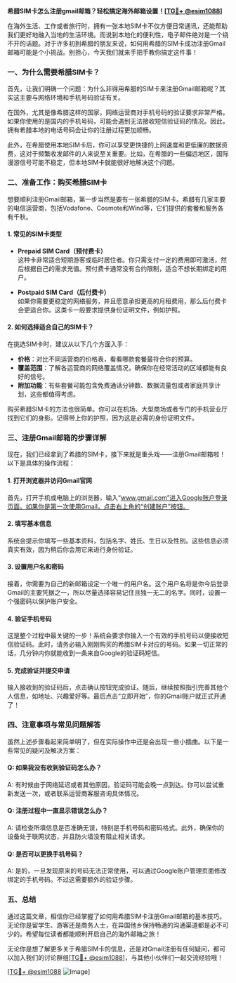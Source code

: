 **希腊SIM卡怎么注册gmail邮箱？轻松搞定海外邮箱设置！[[TG💪+ @esim1088](https://t.me/s/esim1088)]**

在海外生活、工作或者旅行时，拥有一张本地SIM卡不仅方便日常通讯，还能帮助我们更好地融入当地的生活环境。而说到本地化的便利性，电子邮件绝对是一个绕不开的话题。对于许多初到希腊的朋友来说，如何用希腊的SIM卡成功注册Gmail邮箱可能是个小挑战。别担心，今天我们就来手把手教你搞定这件事！

### 一、为什么需要希腊SIM卡？

首先，让我们明确一个问题：为什么非得用希腊的SIM卡来注册Gmail邮箱呢？其实这主要与网络环境和手机号码验证有关。

在国外，尤其是像希腊这样的国家，网络运营商对手机号码的验证要求非常严格。如果你使用的是国内的手机号码，可能会遇到无法接收短信验证码的情况。因此，拥有希腊本地的电话号码会让你的注册过程更加顺畅。

此外，在希腊使用本地SIM卡后，你可以享受更快捷的上网速度和更低廉的数据资费，这对于频繁收发邮件的人来说至关重要。比如，在希腊的一些偏远地区，国际漫游信号可能不稳定，但本地SIM卡就能很好地解决这个问题。

### 二、准备工作：购买希腊SIM卡

想要顺利注册Gmail邮箱，第一步当然是要有一张希腊的SIM卡。希腊有几家主要的电信运营商，包括Vodafone、Cosmote和Wind等，它们提供的套餐和服务各有千秋。

#### 1. 常见的SIM卡类型

- **Prepaid SIM Card（预付费卡）**  
  这种卡非常适合短期游客或临时居住者。你只需支付一定的费用即可激活，然后根据自己的需求充值。预付费卡通常没有合约限制，适合不想长期绑定的用户。

- **Postpaid SIM Card（后付费卡）**  
  如果你需要更稳定的网络服务，并且愿意承担更高的月租费用，那么后付费卡会更适合你。这类卡一般要求提供身份证明文件，例如护照。

#### 2. 如何选择适合自己的SIM卡？

在挑选SIM卡时，建议从以下几个方面入手：

- **价格**：对比不同运营商的价格表，看看哪款套餐最符合你的预算。
- **覆盖范围**：了解各运营商的网络覆盖情况，确保你在经常活动的区域都能有良好的信号。
- **附加功能**：有些套餐可能包含免费通话分钟数、数据流量包或者家庭共享计划，这些都值得考虑。

购买希腊SIM卡的方法也很简单。你可以在机场、大型商场或者专门的手机营业厅找到它们的身影。记得带上你的护照，因为这是必需的身份证明文件。

### 三、注册Gmail邮箱的步骤详解

现在，我们已经拿到了希腊的SIM卡，接下来就是重头戏——注册Gmail邮箱啦！以下是具体的操作流程：

#### 1. 打开浏览器并访问Gmail官网

首先，打开手机或电脑上的浏览器，输入“www.gmail.com”进入Google账户登录页面。如果你是第一次使用Gmail，点击右上角的“创建账户”按钮。

#### 2. 填写基本信息

系统会提示你填写一些基本资料，包括名字、姓氏、生日以及性别。这些信息必须真实有效，因为稍后你会用它来进行身份验证。

#### 3. 设置用户名和密码

接着，你需要为自己的新邮箱设定一个唯一的用户名。这个用户名将是你今后登录Gmail的主要凭据之一，所以尽量选择容易记住且独一无二的名字。同时，设置一个强密码以保护账户安全。

#### 4. 验证手机号码

这是整个过程中最关键的一步！系统会要求你输入一个有效的手机号码以便接收短信验证码。此时，请务必输入刚刚购买的希腊SIM卡对应的号码。如果一切正常的话，几分钟内你就能收到一条来自Google的验证码短信。

#### 5. 完成验证并提交申请

输入接收到的验证码后，点击确认按钮完成验证。随后，继续按照指引完善其他个人信息，如地址、兴趣爱好等。最后点击“立即开始”，你的Gmail账户就正式开通了！

### 四、注意事项与常见问题解答

虽然上述步骤看起来简单明了，但在实际操作中还是会出现一些小插曲。以下是一些常见的疑问及解决方案：

#### Q: 如果我没有收到验证码怎么办？
A: 有时候由于网络延迟或者其他原因，验证码可能会晚一点到达。你可以尝试重新发送一次，或者联系运营商客服咨询具体情况。

#### Q: 注册过程中一直显示错误怎么办？
A: 请检查所填信息是否准确无误，特别是手机号码和密码格式。此外，确保你的设备处于联网状态，并且防火墙没有阻止相关请求。

#### Q: 是否可以更换手机号码？
A: 是的，一旦发现原来的号码无法正常使用，可以通过Google账户管理页面修改绑定的手机号码。不过这需要额外的验证步骤。

### 五、总结

通过这篇文章，相信你已经掌握了如何用希腊SIM卡注册Gmail邮箱的基本技巧。无论你是留学生、游客还是商务人士，在异国他乡保持畅通的沟通渠道都是必不可少的。希望每位读者都能顺利开启自己的海外邮箱之旅！

无论你是想了解更多关于希腊SIM卡的信息，还是对Gmail注册有任何疑问，都可以加入我们的讨论群组[[TG💪+ @esim1088](https://t.me/s/esim1088)]，与其他小伙伴们一起交流经验哦！

[[TG💪+ @esim1088](https://t.me/s/esim1088) ![Image](https://i.postimg.cc/4NQfJmqS/Snipaste-2025-05-13-00-14-12.png)]